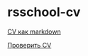 # rsschool-cv


[CV как markdown](https://KyryloKilin.github.io/rsschool-cv/cv)

[Проверить CV](https://KyryloKilin.github.io/rsschool-cv/)


